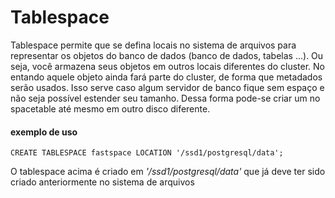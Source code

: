 # Tablespace

Tablespace permite que se defina locais no sistema de arquivos para representar os objetos do banco de dados
(banco de dados, tabelas ...). Ou seja, você armazena seus objetos em outros locais diferentes do cluster.
No entando aquele objeto ainda fará parte do cluster, de forma que metadados serão usados.
Isso serve caso algum servidor de banco fique sem espaço e não seja possível estender seu tamanho. Dessa forma 
pode-se criar um no spacetable até mesmo em outro disco diferente.

 
#### exemplo de uso

```
CREATE TABLESPACE fastspace LOCATION '/ssd1/postgresql/data';
```

O tablespace acima é criado em _'/ssd1/postgresql/data'_ que já deve ter sido criado anteriormente no sistema
de arquivos


